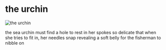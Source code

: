 # the urchin

![the urchin](images/the%20urchin.jpeg)

the sea urchin must find
a hole to rest in
her spokes so delicate that
when she tries to fit in,
her needles snap
revealing a soft belly
for the fisherman
to nibble on
